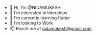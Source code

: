 - 👋 Hi, I’m @NIDAMUKESH
- 👀 I’m interested in Interships
- 🌱 I’m currently learning flutter
- 💞️ I’m looking to Work
- 📫  Reach me at nidamukesh@gmail.com 

<!---
NIDAMUKESH/NIDAMUKESH is a ✨ special ✨ repository because its `README.md` (this file) appears on your GitHub profile.
You can click the Preview link to take a look at your changes.
--->
